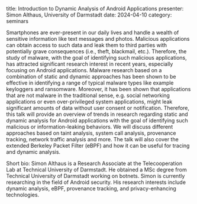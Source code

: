 title: Introduction to Dynamic Analysis of Android Applications
presenter: Simon Althaus, University of Darmstadt
date: 2024-04-10
category: seminars

Smartphones are ever-present in our daily lives and handle a wealth of sensitive information like text messages and photos. Malicious applications can obtain access to such data and leak them to third parties with potentially grave consequences (i.e., theft, blackmail, etc.). Therefore, the study of malware, with the goal of identifying such malicious applications, has attracted significant research interest in recent years, especially focusing on Android applications. Malware research based on a combination of static and dynamic approaches has been shown to be effective in identifying a range of typical malware types like example keyloggers and ransomware. Moreover, it has been shown that applications that are not malware in the traditional sense, e.g. social networking applications or even over-privileged system applications, might leak significant amounts of data without user consent or notification. Therefore, this talk will provide an overview of trends in research regarding static and dynamic analysis for Android applications with the goal of identifying such malicious or information-leaking behaviors. We will discuss different approaches based on taint analysis, system call analysis, provenance tracking, network traffic analysis and more. The talk will also cover the extended Berkeley Packet Filter (eBPF) and how it can be useful for tracing and dynamic analysis.


Short bio:
Simon Althaus is a Research Associate at the Telecooperation Lab at Technical University of Darmstadt. He obtained a MSc degree from Technical University of Darmstadt working on botnets. Simon is currently researching in the field of Android security. His research interests include dynamic analysis, eBPF, provenance tracking, and privacy-enhancing technologies.
